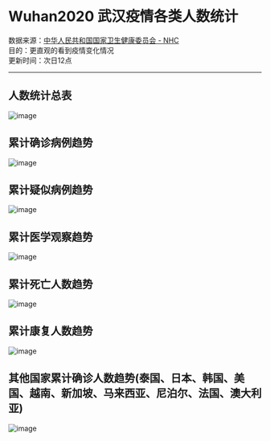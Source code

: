 # Wuhan2020  武汉疫情各类人数统计  

数据来源：[中华人民共和国国家卫生健康委员会 - NHC](http://www.nhc.gov.cn)  
目的：更直观的看到疫情变化情况  
更新时间：次日12点  

---
## 人数统计总表
![image](https://github.com/mai-lang-chai/Wuhan2020/blob/master/pic/excel.png)
## 累计确诊病例趋势
![image](https://github.com/mai-lang-chai/Wuhan2020/blob/master/pic/quezheng.png)
## 累计疑似病例趋势
![image](https://github.com/mai-lang-chai/Wuhan2020/blob/master/pic/yisi.png)
## 累计医学观察趋势
![image](https://github.com/mai-lang-chai/Wuhan2020/blob/master/pic/yixue.png)
## 累计死亡人数趋势
![image](https://github.com/mai-lang-chai/Wuhan2020/blob/master/pic/death.png)
## 累计康复人数趋势
![image](https://github.com/mai-lang-chai/Wuhan2020/blob/master/pic/kangfu.png)
## 其他国家累计确诊人数趋势(泰国、日本、韩国、美国、越南、新加坡、马来西亚、尼泊尔、法国、澳大利亚)
![image](https://github.com/mai-lang-chai/Wuhan2020/blob/master/pic/other.png)